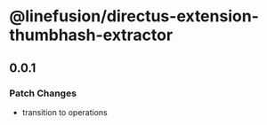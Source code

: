 # @linefusion/directus-extension-thumbhash-extractor

## 0.0.1

### Patch Changes

- transition to operations
